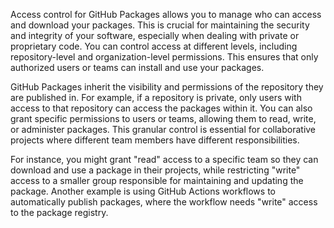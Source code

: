 Access control for GitHub Packages allows you to manage who can access and download your packages. This is crucial for maintaining the security and integrity of your software, especially when dealing with private or proprietary code. You can control access at different levels, including repository-level and organization-level permissions. This ensures that only authorized users or teams can install and use your packages.

GitHub Packages inherit the visibility and permissions of the repository they are published in. For example, if a repository is private, only users with access to that repository can access the packages within it. You can also grant specific permissions to users or teams, allowing them to read, write, or administer packages. This granular control is essential for collaborative projects where different team members have different responsibilities.

For instance, you might grant "read" access to a specific team so they can download and use a package in their projects, while restricting "write" access to a smaller group responsible for maintaining and updating the package. Another example is using GitHub Actions workflows to automatically publish packages, where the workflow needs "write" access to the package registry.